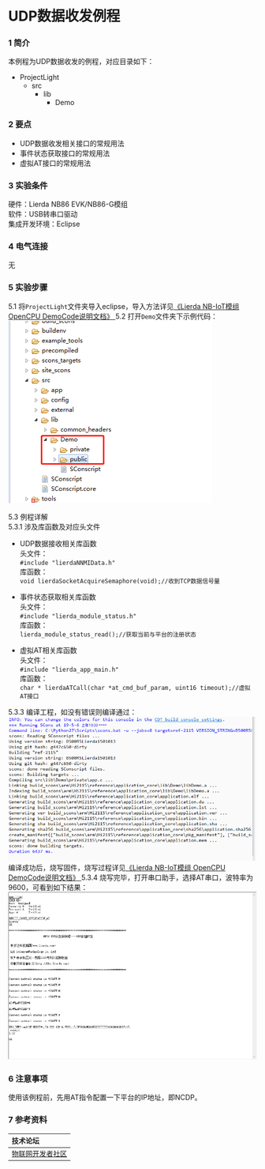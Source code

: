 # UDP数据收发例程

### 1 简介

本例程为UDP数据收发的例程，对应目录如下：

- ProjectLight
  - src
    - lib
      - Demo

### 2 要点

- UDP数据收发相关接口的常规用法
- 事件状态获取接口的常规用法  
- 虚拟AT接口的常规用法  

### 3 实验条件

硬件：Lierda NB86 EVK/NB86-G模组  
软件：USB转串口驱动  
集成开发环境：Eclipse  

### 4 电气连接
无  

### 5 实验步骤
5.1 将`ProjectLight`文件夹导入eclipse，导入方法详见[《Lierda NB-IoT模组 OpenCPU DemoCode说明文档》
](../../Doc/基本资料/Lierda_NB-IoT模组OpenCPU_DEMO说明文档V1.8_190403.pdf)
5.2 打开`Demo`文件夹下示例代码：  
![示例代码](../../Picture/光感示例代码1.png)

5.3 例程详解  
5.3.1 涉及库函数及对应头文件  
- UDP数据接收相关库函数  
头文件：  
`#include "lierdaNNMIData.h"`  
库函数：  
`void lierdaSocketAcquireSemaphore(void);//收到TCP数据信号量`  


- 事件状态获取相关库函数  
头文件：  
`#include "lierda_module_status.h"`  
库函数：  
`lierda_module_status_read();//获取当前与平台的注册状态`  
- 虚拟AT相关库函数  
头文件：  
`#include "lierda_app_main.h"`  
库函数：  
`char * lierdaATCall(char *at_cmd_buf_param, uint16 timeout);//虚拟AT接口`  


5.3.3  编译工程，如没有错误则编译通过：  
![编译结果](../../Picture/编译结果.jpg)  
编译成功后，烧写固件，烧写过程详见[《Lierda NB-IoT模组 OpenCPU DemoCode说明文档》
](../../Doc/基本资料/Lierda_NB-IoT模组OpenCPU_DEMO说明文档V1.8_190403.pdf)
5.3.4 烧写完毕，打开串口助手，选择AT串口，波特率为9600，可看到如下结果：  
![结果展示](../../Picture/UDP结果.png)

### 6 注意事项
使用该例程前，先用AT指令配置一下平台的IP地址，即NCDP。   

### 7 参考资料

| 技术论坛 |
| :----------- |
| [物联网开发者社区](http://bbs.lierda.com) |